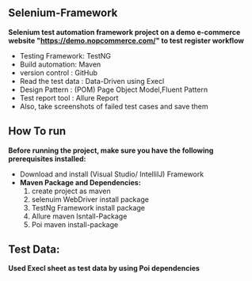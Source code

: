 ## Selenium-Framework
**Selenium test automation framework project on a demo e-commerce website "https://demo.nopcommerce.com/" to test register workflow**

 - Testing Framework: TestNG                      
 - Build automation: Maven                                                 
 - version control : GitHub                                    
 - Read the test data :  Data-Driven using Execl                                 
 - Design Pattern : (POM) Page Object Model,Fluent Pattern                                     
 - Test report tool : Allure Report                                           
 - Also, take screenshots of failed test cases and save them  
## How To run
**Before running the project, make sure you have the following prerequisites installed:**

- Download and install (Visual Studio/ IntellilJ) Framework
- **Maven Package and Dependencies:**
  1. create project as maven
  2. selenuim WebDriver install package
  3. TestNg Framework install package
  4. Allure maven Isntall-Package
  5. Poi maven install-package
 

 ## Test Data:
  **Used Execl sheet as test data by using Poi dependencies**

  
  
